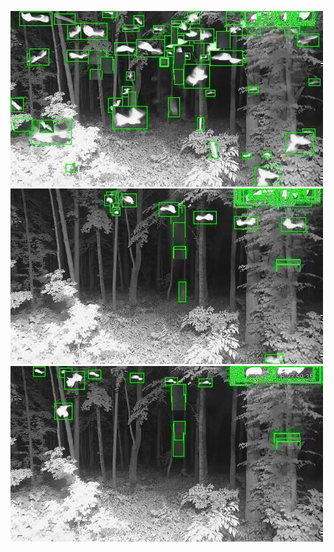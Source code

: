 ![20200706-224432-231437](in/20200706/20200706-224432-231437_0_.jpg)
![20200706-231442-234447](in/20200706/20200706-231442-234447_0_.jpg)
![20200706-234452-000002](in/20200706/20200706-234452-000002_0_.jpg)
